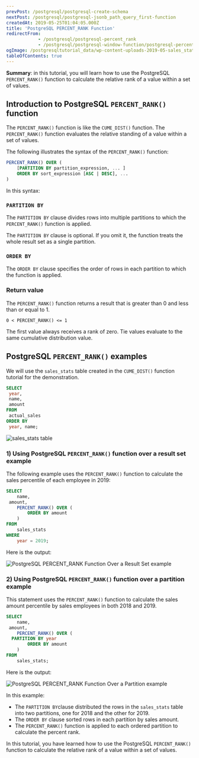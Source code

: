 ```yaml
---
prevPost: /postgresql/postgresql-create-schema
nextPost: /postgresql/postgresql-jsonb_path_query_first-function
createdAt: 2019-05-25T01:04:05.000Z
title: 'PostgreSQL PERCENT_RANK Function'
redirectFrom:
            - /postgresql/postgresql-percent_rank 
            - /postgresql/postgresql-window-function/postgresql-percent_rank-function
ogImage: /postgresqltutorial_data/wp-content-uploads-2019-05-sales_stats-table.png
tableOfContents: true
---
```



**Summary**: in this tutorial, you will learn how to use the PostgreSQL `PERCENT_RANK()` function to calculate the relative rank of a value within a set of values.

## Introduction to PostgreSQL `PERCENT_RANK()` function

The `PERCENT_RANK()` function is like the `CUME_DIST()` function. The `PERCENT_RANK()` function evaluates the relative standing of a value within a set of values.

The following illustrates the syntax of the `PERCENT_RANK()` function:

```sql
PERCENT_RANK() OVER (
    [PARTITION BY partition_expression, ... ]
    ORDER BY sort_expression [ASC | DESC], ...
)
```

In this syntax:

### `PARTITION BY`

The `PARTITION BY` clause divides rows into multiple partitions to which the `PERCENT_RANK()` function is applied.

The `PARTITION BY` clause is optional. If you omit it, the function treats the whole result set as a single partition.

### `ORDER BY`

The `ORDER BY` clause specifies the order of rows in each partition to which the function is applied.

### Return value

The `PERCENT_RANK()` function returns a result that is greater than 0 and less than or equal to 1.

```text
0 < PERCENT_RANK() <= 1
```

The first value always receives a rank of zero. Tie values evaluate to the same cumulative distribution value.

## PostgreSQL `PERCENT_RANK()` examples

We will use the `sales_stats` table created in the `CUME_DIST()` function tutorial for the demonstration.

```sql
SELECT
 year,
 name,
 amount
FROM
 actual_sales
ORDER BY
 year, name;
```

![sales_stats table](/postgresqltutorial_data/wp-content-uploads-2019-05-sales_stats-table.png)

### 1) Using PostgreSQL `PERCENT_RANK()` function over a result set example

The following example uses the `PERCENT_RANK()` function to calculate the sales percentile of each employee in 2019:

```sql
SELECT
    name,
 amount,
    PERCENT_RANK() OVER (
        ORDER BY amount
    )
FROM
    sales_stats
WHERE
    year = 2019;
```

Here is the output:

![PostgreSQL PERCENT_RANK Function Over a Result Set example](/postgresqltutorial_data/wp-content-uploads-2019-05-PostgreSQL-PERCENT_RANK-Function-Over-a-Result-Set-example.png)

### 2) Using PostgreSQL `PERCENT_RANK()` function over a partition example

This statement uses the `PERCENT_RANK()` function to calculate the sales amount percentile by sales employees in both 2018 and 2019.

```sql
SELECT
    name,
 amount,
    PERCENT_RANK() OVER (
  PARTITION BY year
        ORDER BY amount
    )
FROM
    sales_stats;
```

Here is the output:

![PostgreSQL PERCENT_RANK Function Over a Partition example](/postgresqltutorial_data/wp-content-uploads-2019-05-PostgreSQL-PERCENT_RANK-Function-Over-a-Partition-example.png)

In this example:

- The `PARTITION BY`clause distributed the rows in the `sales_stats` table into two partitions, one for 2018 and the other for 2019.
- The `ORDER BY` clause sorted rows in each partition by sales amount.
- The `PERCENT_RANK()` function is applied to each ordered partition to calculate the percent rank.

In this tutorial, you have learned how to use the PostgreSQL `PERCENT_RANK()` function to calculate the relative rank of a value within a set of values.
